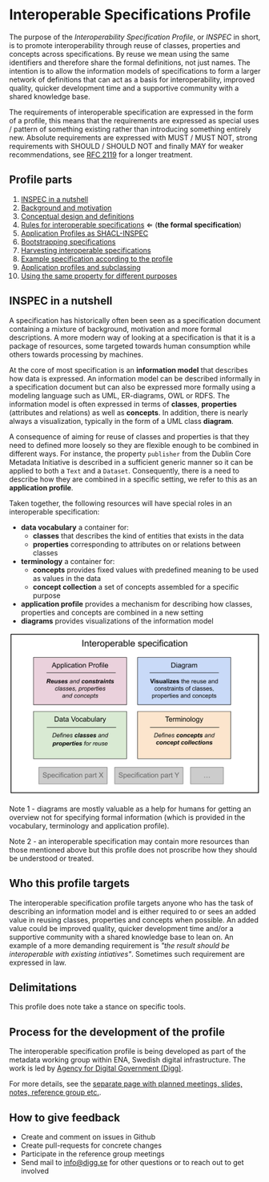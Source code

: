 # Interoperable Specifications Profile

The purpose of the *Interoperability Specification Profile*, or *INSPEC* in short, is to promote interoperability through reuse of classes, properties and concepts across specifications. By reuse we mean using the same identifiers and therefore share the formal definitions, not just names. The intention is to allow the information models of specifications to form a larger network of definitions that can act as a basis for interoperability, improved quality, quicker development time and a supportive community with a shared knowledge base.

The requirements of interoperable specification are expressed in the form of a profile, this means that the requirements are expressed as special uses / pattern of something existing rather than introducing something entirely new. Absolute requirements are expressed with MUST / MUST NOT, strong requirements with SHOULD / SHOULD NOT and finally MAY for weaker recommendations, see [RFC 2119](https://www.ietf.org/rfc/rfc2119.txt) for a longer treatment.

## Profile parts

1. [INSPEC in a nutshell](#inspec-in-a-nutshell)
2. [Background and motivation](docs/background.md)
3. [Conceptual design and definitions](docs/design.md)
4. [Rules for interoperable specifications](docs/rules.md) ⇐ (**the formal specification**)
5. [Application Profiles as SHACL-INSPEC](docs/ap.md)
6. [Bootstrapping specifications](docs/bootstrapping.md)
7. [Harvesting interoperable specifications](docs/harvesting.md)
8. [Example specification according to the profile](docs/example.md)
9. [Application profiles and subclassing](docs/subclassing.md)
10. [Using the same property for different purposes](docs/property-reuse.md)

## INSPEC in a nutshell

A specification has historically often been seen as a specification document containing a mixture of background, motivation and more formal descriptions. A more modern way of looking at a specification is that it is a package of resources, some targeted towards human consumption while others towards processing by machines.

At the core of most specification is an **information model** that describes how data is expressed. An information model can be described informally in a specification document but can also be expressed more formally using a modeling language such as UML, ER-diagrams, OWL or RDFS. The information model is often expressed in terms of **classes**, **properties** (attributes and relations) as well as **concepts**. In addition, there is nearly always a visualization, typically in the form of a UML class **diagram**.

A consequence of aiming for reuse of classes and properties is that they need to defined more loosely so they are flexible enough to be combined in different ways. For instance, the property `publisher` from the Dublin Core Metadata Initiative is described in a sufficient generic manner so it can be applied to both a `Text` and a `Dataset`. Consequently, there is a need to describe how they are combined in a specific setting, we refer to this as an **application profile**.

Taken together, the following resources will have special roles in an interoperable specification:

* **data vocabulary** a container for:
  * **classes** that describes the kind of entities that exists in the data
  * **properties** corresponding to attributes on or relations between classes
* **terminology** a container for:
  * **concepts** provides fixed values with predefined meaning to be used as values in the data
  * **concept collection** a set of concepts assembled for a specific purpose
* **application profile** provides a mechanism for describing how classes, properties and concepts are combined in a new setting
* **diagrams** provides visualizations of the information model

<img src="docs/pics/interoperable_specifications_simple.svg" width="800">

Note 1 - diagrams are mostly valuable as a help for humans for getting an overview not for specifying formal information (which is provided in the vocabulary, terminology and application profile).

Note 2 - an interoperable specification may contain more resources than those mentioned above but this profile does not proscribe how they should be understood or treated.

## Who this profile targets

The interoperable specification profile targets anyone who has the task of describing an information model and is either required to or sees an added value in reusing classes, properties and concepts when possible. An added value could be improved quality, quicker development time and/or a supportive community with a shared knowledge base to lean on. An example of a more demanding requirement is *"the result should be interoperable with existing intiatives"*. Sometimes such requirement are expressed in law.

## Delimitations

This profile does note take a stance on specific tools.

## Process for the development of the profile

The interoperable specification profile is being developed as part of the metadata working group within ENA, Swedish digital infrastructure.
The work is led by [Agency for Digital Government (Digg)](https://www.digg.se).

For more details, see the [separate page with planned meetings, slides, notes, reference group etc.](process/index.md).

## How to give feedback

* Create and comment on issues in Github
* Create pull-requests for concrete changes
* Participate in the reference group meetings
* Send mail to [info@digg.se](mailto:info@digg.se) for other questions or to reach out to get involved
